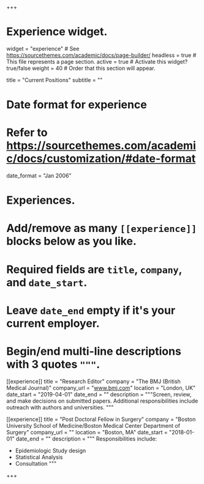 +++
# Experience widget.
widget = "experience"  # See https://sourcethemes.com/academic/docs/page-builder/
headless = true  # This file represents a page section.
active = true  # Activate this widget? true/false
weight = 40  # Order that this section will appear.

title = "Current Positions"
subtitle = ""

# Date format for experience
#   Refer to https://sourcethemes.com/academic/docs/customization/#date-format
date_format = "Jan 2006"

# Experiences.
#   Add/remove as many `[[experience]]` blocks below as you like.
#   Required fields are `title`, `company`, and `date_start`.
#   Leave `date_end` empty if it's your current employer.
#   Begin/end multi-line descriptions with 3 quotes `"""`.

[[experience]]
  title = "Research Editor"
  company = "The BMJ (British Medical Journal)"
  company_url = "www.bmj.com"
  location = "London, UK"
  date_start = "2019-04-01"
  date_end = ""
  description = """Screen, review, and make decisions on submitted papers. Additional responsibilities include outreach with authors and universities.
  """
  
[[experience]]
  title = "Post Doctoral Fellow in Surgery"
  company = "Boston University School of Medicine/Boston Medical Center Department of Surgery"
  company_url = ""
  location = "Boston, MA"
  date_start = "2018-01-01"
  date_end = ""
  description = """
  Responsibilities include:
  
  * Epidemiologic Study design
  * Statistical Analysis
  * Consultation
  """

+++
